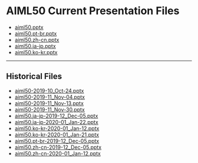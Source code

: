 <!--
This is a machine generated file,
and should not be edited,
as it will be overwritten with future updates.

If you have questions around this process
please contact Scott Cate
-->

# AIML50 Current Presentation Files

- [aiml50.pptx](https://globaleventcdn.blob.core.windows.net/assets/aiml/aiml50/aiml50.pptx)
- [aiml50.pt-br.pptx](https://globaleventcdn.blob.core.windows.net/assets/aiml/aiml50/aiml50.pt-br.pptx)
- [aiml50.zh-cn.pptx](https://globaleventcdn.blob.core.windows.net/assets/aiml/aiml50/aiml50.zh-cn.pptx)
- [aiml50.ja-jp.pptx](https://globaleventcdn.blob.core.windows.net/assets/aiml/aiml50/aiml50.ja-jp.pptx)
- [aiml50.ko-kr.pptx](https://globaleventcdn.blob.core.windows.net/assets/aiml/aiml50/aiml50.ko-kr.pptx)
---
## Historical Files
- [aiml50-2019-10_Oct-24.pptx](https://globaleventcdn.blob.core.windows.net/assets/aiml/aiml50/aiml50-2019-10_Oct-24.pptx)
- [aiml50-2019-11_Nov-04.pptx](https://globaleventcdn.blob.core.windows.net/assets/aiml/aiml50/aiml50-2019-11_Nov-04.pptx)
- [aiml50-2019-11_Nov-13.pptx](https://globaleventcdn.blob.core.windows.net/assets/aiml/aiml50/aiml50-2019-11_Nov-13.pptx)
- [aiml50-2019-11_Nov-30.pptx](https://globaleventcdn.blob.core.windows.net/assets/aiml/aiml50/aiml50-2019-11_Nov-30.pptx)
- [aiml50.ja-jp-2019-12_Dec-05.pptx](https://globaleventcdn.blob.core.windows.net/assets/aiml/aiml50/aiml50.ja-jp-2019-12_Dec-05.pptx)
- [aiml50.ja-jp-2020-01_Jan-22.pptx](https://globaleventcdn.blob.core.windows.net/assets/aiml/aiml50/aiml50.ja-jp-2020-01_Jan-22.pptx)
- [aiml50.ko-kr-2020-01_Jan-12.pptx](https://globaleventcdn.blob.core.windows.net/assets/aiml/aiml50/aiml50.ko-kr-2020-01_Jan-12.pptx)
- [aiml50.ko-kr-2020-01_Jan-21.pptx](https://globaleventcdn.blob.core.windows.net/assets/aiml/aiml50/aiml50.ko-kr-2020-01_Jan-21.pptx)
- [aiml50.pt-br-2019-12_Dec-05.pptx](https://globaleventcdn.blob.core.windows.net/assets/aiml/aiml50/aiml50.pt-br-2019-12_Dec-05.pptx)
- [aiml50.zh-cn-2019-12_Dec-05.pptx](https://globaleventcdn.blob.core.windows.net/assets/aiml/aiml50/aiml50.zh-cn-2019-12_Dec-05.pptx)
- [aiml50.zh-cn-2020-01_Jan-12.pptx](https://globaleventcdn.blob.core.windows.net/assets/aiml/aiml50/aiml50.zh-cn-2020-01_Jan-12.pptx)


